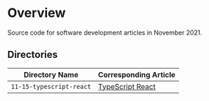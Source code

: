 # Overview

Source code for software development articles in November 2021.

## Directories

| Directory Name              | Corresponding Article                                                               |
|-----------------------------|-------------------------------------------------------------------------------------|
| `11-15-typescript-react`    | [TypeScript React](https://jarombek.com/blog/nov-15-2021-typescript-react)          |    
